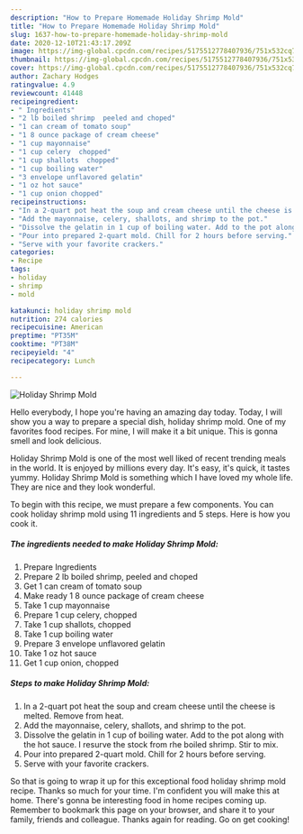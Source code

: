 ```yaml
---
description: "How to Prepare Homemade Holiday Shrimp Mold"
title: "How to Prepare Homemade Holiday Shrimp Mold"
slug: 1637-how-to-prepare-homemade-holiday-shrimp-mold
date: 2020-12-10T21:43:17.209Z
image: https://img-global.cpcdn.com/recipes/5175512778407936/751x532cq70/holiday-shrimp-mold-recipe-main-photo.jpg
thumbnail: https://img-global.cpcdn.com/recipes/5175512778407936/751x532cq70/holiday-shrimp-mold-recipe-main-photo.jpg
cover: https://img-global.cpcdn.com/recipes/5175512778407936/751x532cq70/holiday-shrimp-mold-recipe-main-photo.jpg
author: Zachary Hodges
ratingvalue: 4.9
reviewcount: 41448
recipeingredient:
- " Ingredients"
- "2 lb boiled shrimp  peeled and choped"
- "1 can cream of tomato soup"
- "1 8 ounce package of cream cheese"
- "1 cup mayonnaise"
- "1 cup celery  chopped"
- "1 cup shallots  chopped"
- "1 cup boiling water"
- "3 envelope unflavored gelatin"
- "1 oz hot sauce"
- "1 cup onion chopped"
recipeinstructions:
- "In a 2-quart pot heat the soup and cream cheese until the cheese is melted. Remove from heat."
- "Add the mayonnaise, celery, shallots, and shrimp to the pot."
- "Dissolve the gelatin in 1 cup of boiling water. Add to the pot along with the hot sauce.  I resurve the stock from rhe boiled shrimp. Stir to mix."
- "Pour into prepared 2-quart mold. Chill for 2 hours before serving."
- "Serve with your favorite crackers."
categories:
- Recipe
tags:
- holiday
- shrimp
- mold

katakunci: holiday shrimp mold 
nutrition: 274 calories
recipecuisine: American
preptime: "PT35M"
cooktime: "PT38M"
recipeyield: "4"
recipecategory: Lunch

---
```



![Holiday Shrimp Mold](https://img-global.cpcdn.com/recipes/5175512778407936/751x532cq70/holiday-shrimp-mold-recipe-main-photo.jpg)

Hello everybody, I hope you're having an amazing day today. Today, I will show you a way to prepare a special dish, holiday shrimp mold. One of my favorites food recipes. For mine, I will make it a bit unique. This is gonna smell and look delicious.



Holiday Shrimp Mold is one of the most well liked of recent trending meals in the world. It is enjoyed by millions every day. It's easy, it's quick, it tastes yummy. Holiday Shrimp Mold is something which I have loved my whole life. They are nice and they look wonderful.


To begin with this recipe, we must prepare a few components. You can cook holiday shrimp mold using 11 ingredients and 5 steps. Here is how you cook it.

<!--inarticleads1-->

##### The ingredients needed to make Holiday Shrimp Mold:

1. Prepare  Ingredients
1. Prepare 2 lb boiled shrimp,  peeled and choped
1. Get 1 can cream of tomato soup
1. Make ready 1 8 ounce package of cream cheese
1. Take 1 cup mayonnaise
1. Prepare 1 cup celery,  chopped
1. Take 1 cup shallots,  chopped
1. Take 1 cup boiling water
1. Prepare 3 envelope unflavored gelatin
1. Take 1 oz hot sauce
1. Get 1 cup onion, chopped




<!--inarticleads2-->

##### Steps to make Holiday Shrimp Mold:

1. In a 2-quart pot heat the soup and cream cheese until the cheese is melted. Remove from heat.
1. Add the mayonnaise, celery, shallots, and shrimp to the pot.
1. Dissolve the gelatin in 1 cup of boiling water. Add to the pot along with the hot sauce.  I resurve the stock from rhe boiled shrimp. Stir to mix.
1. Pour into prepared 2-quart mold. Chill for 2 hours before serving.
1. Serve with your favorite crackers.




So that is going to wrap it up for this exceptional food holiday shrimp mold recipe. Thanks so much for your time. I'm confident you will make this at home. There's gonna be interesting food in home recipes coming up. Remember to bookmark this page on your browser, and share it to your family, friends and colleague. Thanks again for reading. Go on get cooking!
